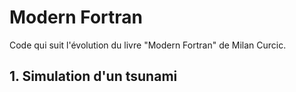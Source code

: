 # Modern Fortran

Code qui suit l'évolution du livre "Modern Fortran" de Milan Curcic.

## 1. Simulation d'un tsunami
